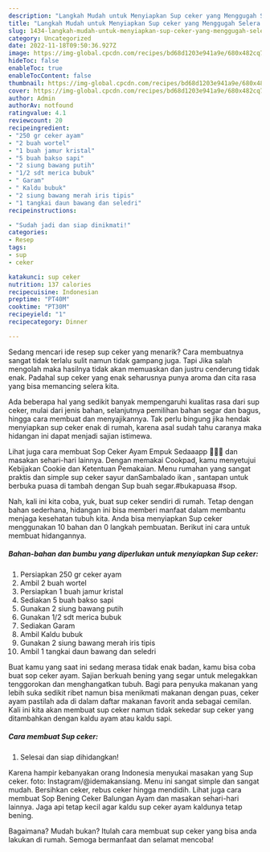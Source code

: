 ```yaml
---
description: "Langkah Mudah untuk Menyiapkan Sup ceker yang Menggugah Selera "
title: "Langkah Mudah untuk Menyiapkan Sup ceker yang Menggugah Selera "
slug: 1434-langkah-mudah-untuk-menyiapkan-sup-ceker-yang-menggugah-selera
category: Uncategorized
date: 2022-11-18T09:50:36.927Z
image: https://img-global.cpcdn.com/recipes/bd68d1203e941a9e/680x482cq70/sup-ceker-foto-resep-utama.jpg
hideToc: false
enableToc: true
enableTocContent: false
thumbnail: https://img-global.cpcdn.com/recipes/bd68d1203e941a9e/680x482cq70/sup-ceker-foto-resep-utama.jpg
cover: https://img-global.cpcdn.com/recipes/bd68d1203e941a9e/680x482cq70/sup-ceker-foto-resep-utama.jpg
author: Admin
authorAv: notfound
ratingvalue: 4.1
reviewcount: 20
recipeingredient:
- "250 gr ceker ayam"
- "2 buah wortel"
- "1 buah jamur kristal"
- "5 buah bakso sapi"
- "2 siung bawang putih"
- "1/2 sdt merica bubuk"
- " Garam"
- " Kaldu bubuk"
- "2 siung bawang merah iris tipis"
- "1 tangkai daun bawang dan seledri"
recipeinstructions:

- "Sudah jadi dan siap dinikmati!"
categories:
- Resep
tags:
- sup
- ceker

katakunci: sup ceker 
nutrition: 137 calories
recipecuisine: Indonesian
preptime: "PT40M"
cooktime: "PT30M"
recipeyield: "1"
recipecategory: Dinner

---
```



Sedang mencari ide resep sup ceker yang menarik? Cara membuatnya sangat tidak terlalu sulit namun tidak gampang juga. Tapi Jika salah mengolah maka hasilnya tidak akan memuaskan dan justru cenderung tidak enak. Padahal sup ceker yang enak seharusnya punya aroma dan cita rasa yang bisa memancing selera kita.


Ada beberapa hal yang sedikit banyak mempengaruhi kualitas rasa dari sup ceker, mulai dari jenis bahan, selanjutnya pemilihan bahan segar dan bagus, hingga cara membuat dan menyajikannya. Tak perlu bingung jika hendak menyiapkan sup ceker enak di rumah, karena asal sudah tahu caranya maka hidangan ini dapat menjadi sajian istimewa.

Lihat juga cara membuat Sop Ceker Ayam Empuk Sedaaapp 🤤🤤🤤 dan masakan sehari-hari lainnya. Dengan memakai Cookpad, kamu menyetujui Kebijakan Cookie dan Ketentuan Pemakaian. Menu rumahan yang sangat praktis dan simple sup ceker sayur danSambalado ikan , santapan untuk berbuka puasa di tambah dengan Sup buah segar.#bukapuasa #sop.


Nah, kali ini kita coba, yuk, buat sup ceker sendiri di rumah. Tetap dengan bahan sederhana, hidangan ini bisa memberi manfaat dalam membantu menjaga kesehatan tubuh kita. Anda bisa menyiapkan Sup ceker menggunakan 10 bahan dan 0 langkah pembuatan. Berikut ini cara untuk membuat hidangannya.

<!--inarticleads1-->

##### Bahan-bahan dan bumbu yang diperlukan untuk menyiapkan Sup ceker:

1. Persiapkan 250 gr ceker ayam
1. Ambil 2 buah wortel
1. Persiapkan 1 buah jamur kristal
1. Sediakan 5 buah bakso sapi
1. Gunakan 2 siung bawang putih
1. Gunakan 1/2 sdt merica bubuk
1. Sediakan  Garam
1. Ambil  Kaldu bubuk
1. Gunakan 2 siung bawang merah iris tipis
1. Ambil 1 tangkai daun bawang dan seledri


Buat kamu yang saat ini sedang merasa tidak enak badan, kamu bisa coba buat sop ceker ayam. Sajian berkuah bening yang segar untuk melegakkan tenggorokan dan menghangatkan tubuh. Bagi para penyuka makanan yang lebih suka sedikit ribet namun bisa menikmati makanan dengan puas, ceker ayam pastilah ada di dalam daftar makanan favorit anda sebagai cemilan. Kali ini kita akan membuat sup ceker namun tidak sekedar sup ceker yang ditambahkan dengan kaldu ayam atau kaldu sapi. 

<!--inarticleads2-->

##### Cara membuat Sup ceker:


1. Selesai dan siap dihidangkan!

Karena hampir kebanyakan orang Indonesia menyukai masakan yang Sup ceker. foto: Instagram/@idemakansiang. Menu ini sangat simple dan sangat mudah. Bersihkan ceker, rebus ceker hingga mendidih. Lihat juga cara membuat Sop Bening Ceker Balungan Ayam dan masakan sehari-hari lainnya. Jaga api tetap kecil agar kaldu sup ceker ayam kaldunya tetap bening. 

Bagaimana? Mudah bukan? Itulah cara membuat sup ceker yang bisa anda lakukan di rumah. Semoga bermanfaat dan selamat mencoba!

